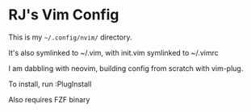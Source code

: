 # RJ's Vim Config

This is my `~/.config/nvim/` directory.

It's also symlinked to ~/.vim, with init.vim symlinked to ~/.vimrc


I am dabbling with neovim, building config from scratch with vim-plug.

To install, run :PlugInstall

Also requires FZF binary

